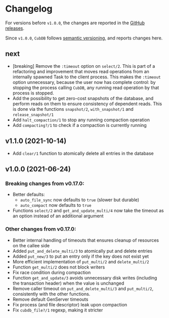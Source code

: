# Changelog

For versions before `v1.0.0`, the changes are reported in the [GitHub
releases](https://github.com/lucaong/cubdb/releases).

Since `v1.0.0`, `CubDB` follows [semantic versioning](https://semver.org), and
reports changes here.

## next

  - [breaking] Remove the `:timeout` option on `select/2`. This is part of a
    refactoring and improvement that moves read operations from an
    internally spawned Task to the client process. This makes the `:timeout`
    option unnecessary, because the user now has complete control: by stopping
    the process calling `CubDB`, any running read operation by that process is
    stopped.
  - Add the possibility to get zero-cost snapshots of the database, and perform
    reads on them to ensure consistency of dependent reads. This is done via the
    functions `snapshot/2`, `with_snapshot/1` and `release_snapshot/1`
  - Add `halt_compaction/1` to stop any running compaction operation
  - Add `compacting?/1` to check if a compaction is currently running

## v1.1.0 (2021-10-14)

  - Add `clear/1` function to atomically delete all entries in the database

## v1.0.0 (2021-06-24)

### Breaking changes from v0.17.0:

  - Better defaults:
    * `auto_file_sync` now defaults to `true` (slower but durable)
    * `auto_compact` now defaults to `true`
  - Functions `select/2` and `get_and_update_multi/4` now take the timeout as an option instead of an additional argument

### Other changes from v0.17.0:

  - Better internal handling of timeouts that ensures cleanup of resources on the callee side
  - Added `put_and_delete_multi/3` to atomically put and delete entries
  - Added `put_new/3` to put an entry only if the key does not exist yet
  - More efficient implementation of `put_multi/2` and `delete_multi/2`
  - Function `get_multi/2` does not block writers
  - Fix race condition during compaction
  - Function `get_and_update/3` avoids unnecessary disk writes (including the transaction header) when the value is unchanged
  - Remove caller timeout on `put_and_delete_multi/3` and `put_multi/2`, consistently with the other functions.
  - Remove default GenServer timeouts
  - Fix process (and file descriptor) leak upon compaction
  - Fix `cubdb_file?/1` regexp, making it stricter
